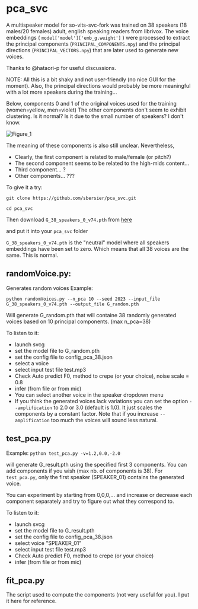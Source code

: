 # pca_svc

A multispeaker model for so-vits-svc-fork was trained on 38 speakers (18 males/20 females) adult, english speaking readers from librivox.
The voice embeddings ( `model['model']['emb_g.weight']` ) were processed to extract the principal components (`PRINCIPAL_COMPONENTS.npy`) and the principal directions (`PRINCIPAL_VECTORS.npy`) that are later used to generate new voices.

Thanks to @hataori-p for useful discussions.

NOTE: All this is a bit shaky and not user-friendly (no nice GUI for the moment). Also, the principal directions would probably be more meaningful with a lot more speakers during the training...

Below, components 0 and 1 of the original voices used for the training (women=yellow, men=violet)
The other components don't seem to exhibit clustering. Is it normal? Is it due to the small number of speakers? I don't know.

![Figure_1](https://github.com/sbersier/pca_svc/assets/34165937/f9ba27e4-1c3c-483f-a51d-bbfeb1684068)



The meaning of these components is also still unclear.
Nevertheless,
- Clearly, the first component is related to male/female (or pitch?)
- The second component seems to be related to the high-mids content...
- Third component... ?
- Other components... ???


To give it a try:

`git clone https://github.com/sbersier/pca_svc.git`

`cd pca_svc`

Then download `G_38_speakers_0_v74.pth` from [here](https://drive.google.com/file/d/14ikSGDTG9GgabmlToEMlIy5szVJ3dtol/view?usp=sharing)

and put it into your `pca_svc` folder

`G_38_speakers_0_v74.pth` is the "neutral" model where all speakers embeddings have been set to zero.
Which means that all 38 voices are the same. This is normal.



## randomVoice.py: 
Generates random voices
Example:

`python randomVoices.py --n_pca 10 --seed 2023 --input_file G_38_speakers_0_v74.pth --output_file G_random.pth`

Will generate G_random.pth that will containe 38 randomly generated voices based on 10 principal components. (max n_pca=38)

To listen to it:
- launch svcg
- set the model file to G_random.pth
- set the config file to config_pca_38.json
- select a voice
- select input test file test.mp3
- Check Auto predict F0, method to crepe (or your choice), noise scale = 0.8
- infer (from file or from mic)
- You can select another voice in the speaker dropdown menu
- If you think the generated voices lack variations you can set the option `--amplification` to 2.0 or 3.0 (default is 1.0). It just scales the components by a constant factor. Note that if you increase `--amplification` too much the voices will sound less natural.

## test_pca.py
Example:
`python test_pca.py -v=1.2,0.0,-2.0`

will generate G_result.pth using the specified first 3 components. You can add components if you wish (max nb. of components is 38). For `test_pca.py`, only the first speaker (SPEAKER_01) contains the generated voice.

You can experiment by starting from 0,0,0,... and increase or decrease each component separately and try to figure out what they correspond to.

To listen to it:
- launch svcg
- set the model file to G_result.pth
- set the config file to config_pca_38.json
- select voice "SPEAKER_01"
- select input test file test.mp3
- Check Auto predict F0, method to crepe (or your choice)
- infer (from file or from mic)

## fit_pca.py
The script used to compute the components (not very useful for you). I put it here for reference.
